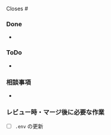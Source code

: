 Closes #<issue No.>

### Done

-

### ToDo

-

### 相談事項

-


### レビュー時・マージ後に必要な作業

- [ ] `.env` の更新

